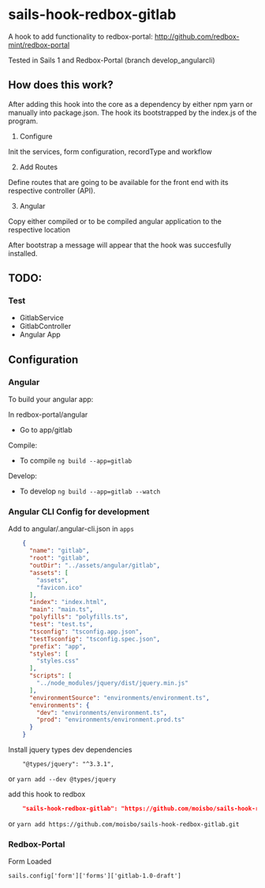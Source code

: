 # sails-hook-redbox-gitlab

A hook to add functionality to redbox-portal: http://github.com/redbox-mint/redbox-portal

Tested in Sails 1 and Redbox-Portal (branch develop_angularcli)

## How does this work?

After adding this hook into the core as a dependency by either npm yarn or manually into package.json. 
The hook its bootstrapped by the index.js of the program. 

1. Configure

Init the services, form configuration, recordType and workflow

2. Add Routes 

Define routes that are going to be available for the front end with its respective controller (API).

3. Angular

Copy either compiled or to be compiled angular application to the respective location
  
After bootstrap a message will appear that the hook was succesfully installed.

## TODO:

### Test

- GitlabService
- GitlabController
- Angular App

## Configuration

### Angular

To build your angular app:

In redbox-portal/angular

- Go to app/gitlab

Compile:
- To compile `ng build --app=gitlab`

Develop:
- To develop `ng build --app=gitlab --watch` 



### Angular CLI Config for development

Add to angular/.angular-cli.json in `apps`
```json
    {
      "name": "gitlab",
      "root": "gitlab",
      "outDir": "../assets/angular/gitlab",
      "assets": [
        "assets",
        "favicon.ico"
      ],
      "index": "index.html",
      "main": "main.ts",
      "polyfills": "polyfills.ts",
      "test": "test.ts",
      "tsconfig": "tsconfig.app.json",
      "testTsconfig": "tsconfig.spec.json",
      "prefix": "app",
      "styles": [
        "styles.css"
      ],
      "scripts": [
        "../node_modules/jquery/dist/jquery.min.js"
      ],
      "environmentSource": "environments/environment.ts",
      "environments": {
        "dev": "environments/environment.ts",
        "prod": "environments/environment.prod.ts"
      }
    }
```

Install jquery types dev dependencies

```
    "@types/jquery": "^3.3.1",
```
or `yarn add --dev @types/jquery`


add this hook to redbox

```json
    "sails-hook-redbox-gitlab": "https://github.com/moisbo/sails-hook-redbox-gitlab.git",
```
or `yarn add https://github.com/moisbo/sails-hook-redbox-gitlab.git`


### Redbox-Portal

Form Loaded

```
sails.config['form']['forms']['gitlab-1.0-draft']
```

